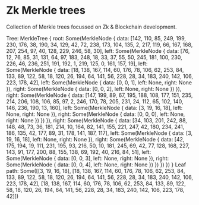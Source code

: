 # Zk Merkle trees

Collection of Merkle trees focussed on Zk & Blockchain development.


Tree: MerkleTree { root: Some(MerkleNode { data: [142, 110, 85, 249, 199, 230, 176, 38, 190, 34, 129, 42, 72, 238, 173, 104, 135, 2, 217, 119, 66, 167, 168, 207, 254, 97, 40, 128, 229, 246, 58, 30], left: Some(MerkleNode { data: [76, 12, 76, 85, 31, 131, 64, 97, 183, 248, 18, 33, 37, 55, 50, 245, 181, 100, 230, 226, 46, 236, 251, 191, 192, 1, 219, 125, 0, 161, 157, 19], left: Some(MerkleNode { data: [18, 138, 167, 114, 60, 176, 78, 106, 62, 253, 84, 133, 89, 122, 58, 18, 120, 26, 194, 64, 141, 56, 228, 28, 34, 183, 240, 142, 106, 223, 178, 42], left: Some(MerkleNode { data: [0, 0, 1], left: None, right: None }), right: Some(MerkleNode { data: [0, 0, 2], left: None, right: None }) }), right: Some(MerkleNode { data: [147, 199, 89, 67, 195, 188, 108, 177, 151, 235, 214, 206, 108, 106, 85, 97, 2, 246, 170, 78, 205, 231, 24, 112, 65, 102, 140, 146, 236, 190, 13, 160], left: Some(MerkleNode { data: [3, 19, 16, 18], left: None, right: None }), right: Some(MerkleNode { data: [0, 0, 0], left: None, right: None }) }) }), right: Some(MerkleNode { data: [34, 103, 201, 242, 88, 148, 48, 73, 36, 181, 214, 10, 164, 82, 141, 155, 221, 247, 42, 180, 234, 241, 186, 135, 42, 177, 89, 31, 178, 141, 187, 117], left: Some(MerkleNode { data: [3, 19, 16, 18], left: None, right: None }), right: Some(MerkleNode { data: [42, 175, 194, 19, 111, 231, 195, 93, 216, 50, 10, 181, 245, 69, 42, 77, 128, 168, 227, 143, 91, 177, 200, 88, 155, 138, 69, 192, 40, 216, 84, 51], left: Some(MerkleNode { data: [0, 0, 3], left: None, right: None }), right: Some(MerkleNode { data: [0, 0, 4], left: None, right: None }) }) }) }) }
Leaf path: Some([[3, 19, 16, 18], [18, 138, 167, 114, 60, 176, 78, 106, 62, 253, 84, 133, 89, 122, 58, 18, 120, 26, 194, 64, 141, 56, 228, 28, 34, 183, 240, 142, 106, 223, 178, 42], [18, 138, 167, 114, 60, 176, 78, 106, 62, 253, 84, 133, 89, 122, 58, 18, 120, 26, 194, 64, 141, 56, 228, 28, 34, 183, 240, 142, 106, 223, 178, 42]])